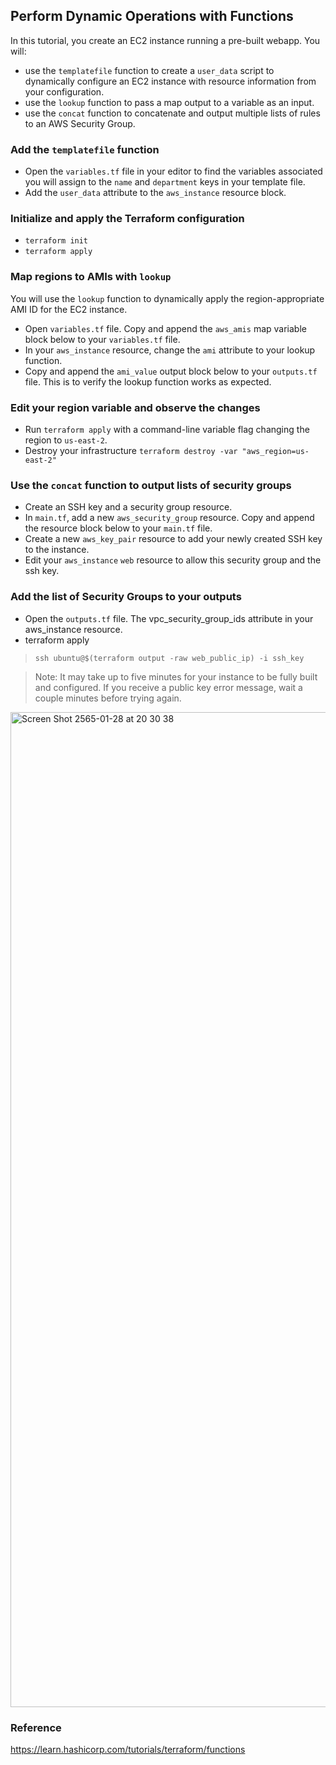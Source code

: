 ## Perform Dynamic Operations with Functions
In this tutorial, you create an EC2 instance running a pre-built webapp. You will:
* use the `templatefile` function to create a `user_data` script to dynamically configure an EC2 instance with resource information from your configuration.
* use the `lookup` function to pass a map output to a variable as an input.
* use the `concat` function to concatenate and output multiple lists of rules to an AWS Security Group.

### Add the `templatefile` function
- Open the `variables.tf` file in your editor to find the variables associated you will assign to the `name` and `department` keys in your template file.
- Add the `user_data` attribute to the `aws_instance` resource block.

### Initialize and apply the Terraform configuration
- `terraform init`
- `terraform apply`

### Map regions to AMIs with `lookup`
You will use the `lookup` function to dynamically apply the region-appropriate AMI ID for the EC2 instance.
- Open `variables.tf` file. Copy and append the `aws_amis` map variable block below to your `variables.tf` file.
- In your `aws_instance` resource, change the `ami` attribute to your lookup function.
- Copy and append the `ami_value` output block below to your `outputs.tf` file. This is to verify the lookup function works as expected.

### Edit your region variable and observe the changes
- Run `terraform apply` with a command-line variable flag changing the region to `us-east-2`.
- Destroy your infrastructure `terraform destroy -var "aws_region=us-east-2"`

### Use the `concat` function to output lists of security groups
- Create an SSH key and a security group resource.
- In `main.tf`, add a new `aws_security_group` resource. Copy and append the resource block below to your `main.tf` file.
- Create a new `aws_key_pair` resource to add your newly created SSH key to the instance. 
- Edit your `aws_instance` `web` resource to allow this security group and the ssh key.

### Add the list of Security Groups to your outputs
- Open the `outputs.tf` file. The vpc_security_group_ids attribute in your aws_instance resource.
- terraform apply
> `ssh ubuntu@$(terraform output -raw web_public_ip) -i ssh_key`

> Note: It may take up to five minutes for your instance to be fully built and configured. If you receive a public key error message, wait a couple minutes before trying again.

<img width="1592" alt="Screen Shot 2565-01-28 at 20 30 38" src="https://user-images.githubusercontent.com/33342822/151555315-f9a2d46a-91e5-4a8c-8f38-b3ba5ca726fd.png">

### Reference
https://learn.hashicorp.com/tutorials/terraform/functions
